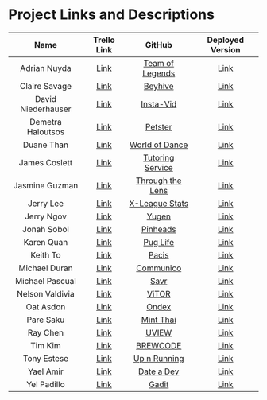# Project Links and Descriptions

| Name               | Trello Link               | GitHub                         | Deployed Version          |
|:------------------:|:-------------------------:|:------------------------------:|:-------------------------:|
| Adrian Nuyda       | [Link][trello-adrian]     | [Team of Legends][gh-adrian]   | [Link][deploy-adrian]     |
| Claire Savage      | [Link][trello-claire]     | [Beyhive][gh-claire]           | [Link][deploy-claire]     |
| David Niederhauser | [Link][trello-david]      | [Insta-Vid][gh-david]          | [Link][deploy-david]      |
| Demetra Haloutsos  | [Link][trello-demetra]    | [Petster][gh-demetra]          | [Link][deploy-demetra]    |
| Duane Than         | [Link][trello-duane]      | [World of Dance][gh-duane]     | [Link][deploy-duane]      |
| James Coslett      | [Link][trello-james]      | [Tutoring Service][gh-james]   | [Link][deploy-james]      |
| Jasmine Guzman     | [Link][trello-jasmine]    | [Through the Lens][gh-jasmine] | [Link][deploy-jasmine]    |
| Jerry Lee          | [Link][trello-stretch]    | [X-League Stats][gh-stretch]   | [Link][deploy-stretch]    |
| Jerry Ngov         | [Link][trello-jerry-ngov] | [Yugen][gh-jerry-ngov]         | [Link][deploy-jerry-ngov] |
| Jonah Sobol        | [Link][trello-jonah]      | [Pinheads][gh-jonah]           | [Link][deploy-jonah]      |
| Karen Quan         | [Link][trello-karen]      | [Pug Life][gh-karen]           | [Link][deploy-karen]      |
| Keith To           | [Link][trello-keith]      | [Pacis][gh-keith]              | [Link][deploy-keith]      |
| Michael Duran      | [Link][trello-doctor]     | [Communico][gh-doctor]         | [Link][deploy-doctor]     |
| Michael Pascual    | [Link][trello-mikey]      | [Savr][gh-mikey]               | [Link][deploy-mikey]      |
| Nelson Valdivia    | [Link][trello-nelson]     | [ViTOR][gh-nelson]             | [Link][deploy-nelson]     |
| Oat Asdon          | [Link][trello-oat]        | [Ondex][gh-oat]                | [Link][deploy-oat]        |
| Pare Saku          | [Link][trello-pare]       | [Mint Thai][gh-pare]           | [Link][deploy-pare]       |
| Ray Chen           | [Link][trello-ray]        | [UVIEW][gh-ray]                | [Link][deploy-ray]        |
| Tim Kim            | [Link][trello-tim]        | [BREWCODE][gh-tim]             | [Link][deploy-tim]        |
| Tony Estese        | [Link][trello-tony]       | [Up n Running][gh-tony]        | [Link][deploy-tony]       |
| Yael Amir          | [Link][trello-yael]       | [Date a Dev][gh-yael]          | [Link][deploy-yael]       |
| Yel Padillo        | [Link][trello-yel]        | [Gadit][gh-yel]                | [Link][deploy-yel]        |


[trello-adrian]:     https://trello.com/b/92O0Rgos/project-2-team-of-legends
[gh-adrian]:         https://github.com/adrianxadamn/Team_of_Legends
[deploy-adrian]:     http://www.textfiles.com/underconstruction/

[trello-claire]:     https://trello.com/b/XgUTcJ9L/beyhive-app
[gh-claire]:         https://github.com/savageblackout/beyhive_app
[deploy-claire]:     http://www.textfiles.com/underconstruction/

[trello-david]:      https://trello.com/b/ghQIs91q/instavid
[gh-david]:          https://github.com/davenhauser/insta_vid_application
[deploy-david]:      http://www.textfiles.com/underconstruction/

[trello-demetra]:    https://trello.com/b/gyhMlRtg/project2-petster-app
[gh-demetra]:        https://github.com/demetra2h/petster_app
[deploy-demetra]:    http://www.textfiles.com/underconstruction/

[trello-duane]:      https://trello.com/b/s8Q58WSt/world-of-dance
[gh-duane]:          https://github.com/watfood/worldofdance_app
[deploy-duane]:      http://www.textfiles.com/underconstruction/

[trello-james]:      https://trello.com/b/4Tutn2fH/tutoring-service
[gh-james]:          https://github.com/jcoslett/project2
[deploy-james]:      http://www.textfiles.com/underconstruction/

[trello-jasmine]:    https://trello.com/b/X6sjAe5G/through-the-lens-blog-ruby-rails-project
[gh-jasmine]:        https://github.com/jgescobar/project2/tree/master/through_the_lens_app
[deploy-jasmine]:    http://www.textfiles.com/underconstruction/

[trello-stretch]:    https://trello.com/b/582FLLtx/project-2-x-league
[gh-stretch]:        https://github.com/jgescobar/project2/tree/master/through_the_lens_app
[deploy-stretch]:    http://www.textfiles.com/underconstruction/

[trello-jerry-ngov]: https://trello.com/jerryngov
[gh-jerry-ngov]:     https://github.com/jcngov/yugen
[deploy-jerry-ngov]: http://www.textfiles.com/underconstruction/

[trello-jonah]:      https://trello.com/b/Gmq3EqaH/project-2-pinheads
[gh-jonah]:          https://github.com/cameragadget/project2_app
[deploy-jonah]:      http://www.textfiles.com/underconstruction/

[trello-karen]:      https://trello.com/b/kABEN5rc/pug-life
[gh-karen]:          https://github.com/karenquan/pug_life_app
[deploy-karen]:      http://www.textfiles.com/underconstruction/

[trello-keith]:      https://trello.com/b/rp8rFFZV/wdi-project-2-crud-web-app-pacis
[gh-keith]:          https://github.com/keithtkto/pacis
[deploy-keith]:      http://www.textfiles.com/underconstruction/

[trello-doctor]:     https://trello.com/b/jaNDfv82/wdi-project-2-communico
[gh-doctor]:         https://github.com/madma/communico
[deploy-doctor]:     http://www.textfiles.com/underconstruction/

[trello-mikey]:      https://trello.com/b/LDRsddwA/savr
[gh-mikey]:          https://github.com/mrpascual/savr
[deploy-mikey]:      http://www.textfiles.com/underconstruction/

[trello-nelson]:     https://trello.com/b/obtdqzRl/vitor
[gh-nelson]:         https://github.com/nevaldiv/Vitor_project2_app
[deploy-nelson]:     http://www.textfiles.com/underconstruction/

[trello-oat]:        https://trello.com/b/BBncBX5o/project-02-1-current
[gh-oat]:            https://github.com/oatterzongit/ondex
[deploy-oat]:        http://www.textfiles.com/underconstruction/

[trello-pare]:       https://trello.com/b/eZ8JquEy/mint-thai
[gh-pare]:           https://github.com/Parekeet/mint_thai
[deploy-pare]:       http://www.textfiles.com/underconstruction/

[trello-ray]:        https://trello.com/b/5MxuGn55/u-v-i-e-w
[gh-ray]:            https://github.com/JYC422/UVIEW
[deploy-ray]:        http://www.textfiles.com/underconstruction/

[trello-tim]:        https://trello.com/b/jxbGrr33/coffee-roast-app
[gh-tim]:            https://github.com/Teembokeem/CoffeeApp
[deploy-tim]:        http://www.textfiles.com/underconstruction/

[trello-tony]:       https://trello.com/b/5RDxsCOG/up-n-running
[gh-tony]:           https://github.com/newbie-wankenobi/up_n_running_workout
[deploy-tony]:       http://www.textfiles.com/underconstruction/

[trello-yael]:       https://trello.com/b/Z0A8hjMb/date-a-dev
[gh-yael]:           https://github.com/yaelamir/date_a_dev
[deploy-yael]:       http://www.textfiles.com/underconstruction/

[trello-yel]:        https://trello.com/b/Z0UOgIQD/ga-dit
[gh-yel]:            https://github.com/gamalielhere/gadit
[deploy-yel]:        http://www.textfiles.com/underconstruction/
